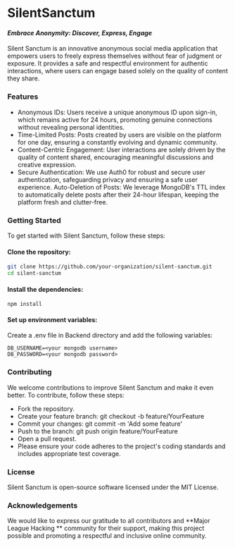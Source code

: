 # SilentSanctum
#### _Embrace Anonymity: Discover, Express, Engage_

Silent Sanctum is an innovative anonymous social media application that empowers users to freely express themselves without fear of judgment or exposure. It provides a safe and respectful environment for authentic interactions, where users can engage based solely on the quality of content they share.

### Features
- Anonymous IDs: Users receive a unique anonymous ID upon sign-in, which remains active for 24 hours, promoting genuine connections without revealing personal identities.
- Time-Limited Posts: Posts created by users are visible on the platform for one day, ensuring a constantly evolving and dynamic community.
- Content-Centric Engagement: User interactions are solely driven by the quality of content shared, encouraging meaningful discussions and creative expression.
- Secure Authentication: We use Auth0 for robust and secure user authentication, safeguarding privacy and ensuring a safe user experience.
Auto-Deletion of Posts: We leverage MongoDB's TTL index to automatically delete posts after their 24-hour lifespan, keeping the platform fresh and clutter-free.

### Getting Started
To get started with Silent Sanctum, follow these steps:

#### Clone the repository:
```bash
git clone https://github.com/your-organization/silent-sanctum.git
cd silent-sanctum
```

#### Install the dependencies:
```npm install```

#### Set up environment variables:
Create a .env file in Backend directory and add the following variables:
```
DB_USERNAME=<your mongodb username>
DB_PASSWORD=<your mongodb password>
```
### Contributing
We welcome contributions to improve Silent Sanctum and make it even better. To contribute, follow these steps:

- Fork the repository.
- Create your feature branch: git checkout -b feature/YourFeature
- Commit your changes: git commit -m 'Add some feature'
- Push to the branch: git push origin feature/YourFeature
- Open a pull request.
- Please ensure your code adheres to the project's coding standards and includes appropriate test coverage.

### License
Silent Sanctum is open-source software licensed under the MIT License.

### Acknowledgements
We would like to express our gratitude to all contributors and **Major League Hacking ** community for their support, making this project possible and promoting a respectful and inclusive online community.





